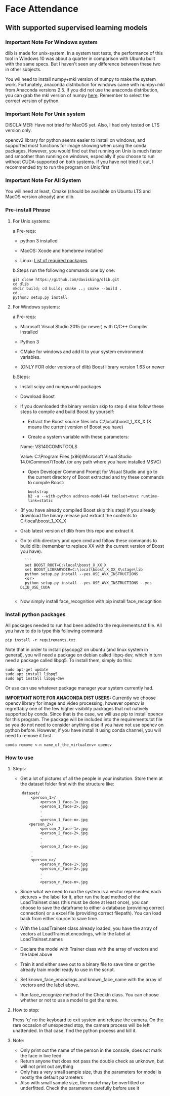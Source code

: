 # Face Attendance
## With supported supervised learning models

### Important Note For Windows system

dlib is made for unix-system. In a system test tests, the performance of this tool in Windows 10 was about a quarter in comparison with Ubuntu built with the same specs. But I haven't seen any difference between these two in other subjects.

You wil need to install numpy+mkl version of numpy to make the system work. Fortunately, anaconda distribution for windows came with numpy+mkl from Anaconda versions 2.5. If you did not use the anaconda distribution, you can grab the mkl version of numpy [here](https://www.lfd.uci.edu/~gohlke/pythonlibs/). Remember to select the correct version of python.

### Important Note For Unix system

DISCLAIMER: Have not tried for MacOS yet. Also, I had only tested on LTS version only.

opencv2 library for python seems easier to install on windows, and supported most functions for image showing when using the conda packages.
However, you would find out that running on Unix is much faster and smoother than running on windows, especially if you choose to run without CUDA-supported on both systems. if you have not tried it out, I recommended try to run the program on Unix first


### Important Note For All System

You will need at least, Cmake (should be available on Ubuntu LTS and MacOS version already) and dlib.


### Pre-install Phrase

1. For Unix systems:

    a.Pre-reqs:
	
	- python 3 installed

	- MacOS: Xcode and homebrew installed
	
	- Linux: [List of required packages](https://github.com/ageitgey/face_recognition/blob/master/Dockerfile#L6-L34)

    b.Steps run the following commands one by one:
    ```
    git clone https://github.com/davisking/dlib.git
    cd dlib
    mkdir build; cd build; cmake ..; cmake --build .
    cd ..
    python3 setup.py install
    ```

2. For Windows systems:

    a.Pre-reqs:

	- Microsoft Visual Studio 2015 (or newer) with C/C++ Compiler installed

	- Python 3

	- CMake for windows and add it to your system environment variables.

	- (ONLY FOR older versions of dlib) Boost library version 1.63 or newer

    b.Steps:

	- Install scipy and numpy+mkl packages

	- Download Boost
	
	- If you downloaded the binary version skip to step 4 else follow these steps to compile and build Boost by yourself:

		- Extract the Boost source files into C:\local\boost_1_XX_X (X means the current version of Boost you have)

		- Create a system variable with these parameters:

		Name: VS140COMNTOOLS

		Value: C:\Program Files (x86)\Microsoft Visual Studio 14.0\Common7\Tools\ (or any path where you have installed MSVC)

		- Open Developer Command Prompt for Visual Studio and go to the current directory of Boost extracted and try these commands to compile Boost:

            ```
            bootstrap
            b2 -a --with-python address-model=64 toolset=msvc runtime-link=static
            ```

	- (If you have already compiled Boost skip this step) If you already download the binary release just extract the contents to C:\local\boost_1_XX_X

	- Grab latest version of dlib from this repo and extract it.

	- Go to dlib directory and open cmd and follow these commands to build dlib: (remember to replace XX with the current version of Boost you have):

            ```
            set BOOST_ROOT=C:\local\boost_X_XX_X
            set BOOST_LIBRARYDIR=C:\local\boost_X_XX_X\stage\lib
            python setup.py install --yes USE_AVX_INSTRUCTIONS 
            <or> 
            python setup.py install --yes USE_AVX_INSTRUCTIONS --yes DLIB_USE_CUDA
            ```
	
	- Now simply install face_recognition with pip install face_recognition

### Install python packages

All packages needed to run had been added to the requirements.txt file. All you have to do is type this following command:
```
pip install -r requirements.txt
```
Note that in order to install psycopg2 on ubuntu (and linux system in general), you will need a package on debian called libpq-dev, which in turn need a package called libpq5.
To install them, simply do this:
```
sudo apt-get update
sudo apt install libpq5
sudo apt install libpq-dev
```

Or use can use whatever package manager your system currently had.

**IMPORTANT NOTE FOR ANACONDA DIST USERS:** 
Currently we choose opencv library for image and video processing, however opencv is regrettably one of the few higher visibility packages that not natively supported by conda. Since that is the case, we will use pip to install opencv for this program. The package will be included into the requirements.txt file so you do not need to consider anything else if you have not use opencv on python before. However, if you have install it using conda channel, you will need to remove it first

```
conda remove <-n name_of_the_virtualenv> opencv
```

### How to use

1. Steps:
	- Get a lot of pictures of all the people in your insitution. Store them at the dataset folder first with the structure like:
	```
        dataset/
            <person_1>/
                <person_1_face-1>.jpg
                <person_1_face-2>.jpg
                .
                .
                <person_1_face-n>.jpg
           <person_2>/
                <person_2_face-1>.jpg
                <person_2_face-2>.jpg
                .
                .
                <person_2_face-n>.jpg
            .
            .
            <person_n>/
                <person_n_face-1>.jpg
                <person_n_face-2>.jpg
                .
                .
                <person_n_face-n>.jpg
    ```

	- Since what we need to run the system is a vector represented each pictures + the label for it, after run the load method of the LoadTrainset class (this must be done at least once), you can choose to save the dataframe to either a database (providing correct connection) or a excel file (providing correct filepath). You can load back from either source to save time.

	- With the LoadTrainset class already loaded, you have the array of vectors at LoadTrainset.encodings, while the label at  LoadTrainset.names

	- Declare the model with Trainer class with the array of vectors and the label above

	- Train it and either save out to a binary file to save time or get the already train model ready to use in the script.

	- Set known\_face\_encodings and known\_face\_name with the array of vectors and the label above.

	- Run face\_recognize method of the CheckIn class. You can choose whether or not to use a model to get the name.

2. How to stop:

    Press 'q' no the keyboard to exit system and release the camera. On the rare occasion of unexpected stop, the camera process will be left unattended. In that case, find the python process and kill it.

3. Note:

    - Only print out the name of the person in the console, does not mark the face in live feed
    - Return anyone that does not pass the double check as unknown, but will not print out anything 
    - Only has a very small sample size, thus the parameters for model is mostly the default parameters
    - Also with small sample size, the model may be overfitted or underfitted. Check the parameters carefully before use it